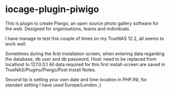 # iocage-plugin-piwigo

This is plugin to create Piwigo, an open source photo gallery software for the web. Designed for organisations, teams and individuals.

I have manage to test this couple of times on my TrueNAS 12.2, all seems to work well.

Sometimes during the first installation screen, when entering data regarding the database, db user and db password, Host: need to be replaced from localhost to 127.0.0.1
All data required for this first install-screen are saved in TrueNAS/Plugins/Piwigo/Post Install Notes.

Second tip is setting your own date and time location in PHP.INI, for standart setting I have used Europe/London ;)


